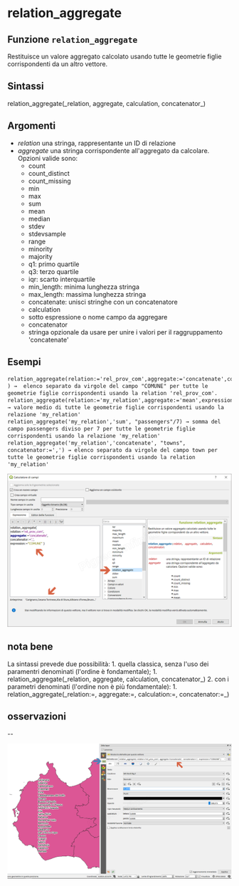 # relation\_aggregate

## Funzione `relation_aggregate`

Restituisce un valore aggregato calcolato usando tutte le geometrie figlie corrispondenti da un altro vettore.

## Sintassi

relation_aggregate\(\_relation, aggregate, calculation, concatenator_\)

## Argomenti

* _relation_ una stringa, rappresentante un ID di relazione
* _aggregate_ una stringa corrispondente all'aggregato da calcolare. Opzioni valide sono:
  * count
  * count\_distinct
  * count\_missing
  * min
  * max
  * sum
  * mean
  * median
  * stdev
  * stdevsample
  * range
  * minority
  * majority
  * q1: primo quartile
  * q3: terzo quartile
  * iqr: scarto interquartile
  * min\_length: minima lunghezza stringa
  * max\_length: massima lunghezza stringa
  * concatenate: unisci stringhe con un concatenatore
  * calculation
  * sotto espressione o nome campo da aggregare
  * concatenator
  * stringa opzionale da usare per unire i valori per il raggruppamento 'concatenate'

## Esempi

```text
relation_aggregate(relation:='rel_prov_com',aggregate:='concatenate',concatenator:=',',expression:="COMUNE" ) →  elenco separato da virgole del campo "COMUNE" per tutte le geometrie figlie corrispondenti usando la relation 'rel_prov_com'.
relation_aggregate(relation:='my_relation',aggregate:='mean',expression:="passengers") → valore medio di tutte le geometrie figlie corrispondenti usando la relazione 'my_relation'
relation_aggregate('my_relation','sum', "passengers"/7) → somma del campo passengers diviso per 7 per tutte le geometrie figlie corrispondenti usando la relazione 'my_relation' 
relation_aggregate('my_relation','concatenate', "towns", concatenator:=',') → elenco separato da virgole del campo town per tutte le geometrie figlie corrispondenti usando la relation 'my_relation'
```

![](../../../.gitbook/assets/relation_aggregate1.png)

## nota bene

La sintassi prevede due possibilità: 1. quella classica, senza l'uso dei paramentri denominati \(l'ordine è fondamentale\); 1. relation_aggregate\(\_relation, aggregate, calculation, concatenator_\) 2. con i parametri denominati \(l'ordine non è più fondamentale\): 1. relation_aggregate\(\_relation:=, aggregate:=, calculation:=, concatenator:=_\)

## osservazioni

--

![](../../../.gitbook/assets/relation_aggregate2.png)

